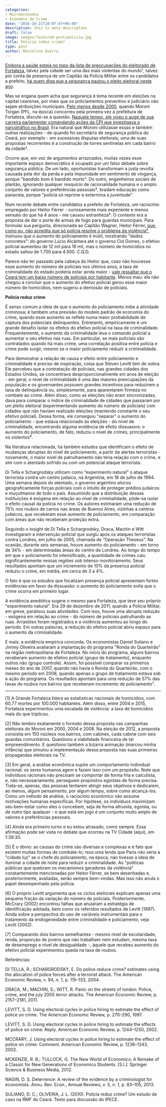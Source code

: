 ```yaml
---
categories:
- Microeconomia
- Economia do Crime
date: "2016-10-21T10:07:47+06:00"
description: this is meta description
draft: false
image: images/featured-post/policia.jpg
title: Polícia reduz crime?
type: post
author: Marcelino Guerra
---
```


[Embora a saúde esteja no topo da lista de preocupações do eleitorado de Fortaleza](http://g1.globo.com/politica/eleicoes/2016/blog/eleicao-2016-em-numeros/post/saude-e-o-principal-problema-citado-em-todas-capitais-aponta-ibope.html), talvez pela cidade ser uma das mais violentas do mundo¹, talvez por conta da presença de um Capitão da Polícia Militar entre os candidatos a prefeito, [há quem diga que a segurança pautou o pleito eleitoral neste ano](http://www.valor.com.br/politica/4682895/seguranca-pauta-disputa-por-fortaleza).

Mas se engana quem acha que segurança é tema recente em eleições na capital cearense, por mais que os policiamentos preventivo e judiciário não sejam atribuições municipais. [Pelo menos desde 2000](http://diariodonordeste.verdesmares.com.br/cadernos/politica/seguranca-e-discutida-desde-2000-1.1618738), quando Moroni Torgan (PFL, na época) concorreu pela primeira vez à prefeitura de Fortaleza, discute-se a questão. [Naquele tempo, ele viveu o auge de sua carreira parlamentar comandando ações da CPI que investigava o narcotráfico no Brasil](http://www.terra.com.br/istoegente/15/reportagens/rep_moroni.htm). Era natural que Moroni utilizasse essas e também outras realizações - de quando foi secretário de segurança pública do Ceará, por exemplo - em sucessivas disputas eleitorais; uma de suas propostas recorrentes é a construção de torres sentinelas em cada bairro da cidade².

Ocorre que, em vez de argumentos arrazoados, muitas vezes esse importante espaço democrático é ocupado por um falso debate sobre segurança pública. De um lado, oportunistas transformam a justa revolta causada pela dor da perda e pela impunidade em sentimento de vingança, porque "bandido bom é bandido morto". Do outro, engenheiros sociais de plantão, ignorando qualquer resquício de racionalidade humana e o amplo conjunto de valores e preferências pessoais³, bradam educação como panaceia, porque "polícia só reprime e extermina a juventude".

Num recente debate entre candidatos a prefeito de Fortaleza, um raciocínio empregado por Heitor Férrer - curiosamente mais experiente e menos sensato do que há 4 anos - me causou estranheza⁴. O contexto era a proposta de dar o porte de armas de fogo para guardas municipais. Para formular sua pergunta, direcionada ao Capitão Wagner, Heitor Férrer, [que, como eu, não acredita que só polícia resolve o problema da violência⁵](criminoso_racional_capital_social), insinuou que o aumento do policiamento é inútil, mostrando "dados concretos": do governo Lúcio Alcântara até o governo Cid Gomes, o efetivo policial aumentou de 12 mil para 16 mil, mas o número de homicídios no estado saltou de 1.700 para 4.500. C.Q.D.

Parece não ter passado pela cabeça do Heitor que, caso não houvesse esse aumento do número de policiais nos últimos anos, a taxa de criminalidade do estado poderia estar ainda maior - [vale ressaltar que o Ceará tem um baixo número de policiais por habitante](http://g1.globo.com/politica/noticia/2015/07/mesmo-com-alta-de-efetivo-no-pais-sobe-n-de-habitantes-para-cada-pm.html). Menos mau: ele não chegou a concluir que o aumento do efetivo policial gerou esse maior número de homicídios, nem sugeriu a demissão de policiais.

**Polícia reduz crime**

É senso comum a ideia de que o aumento do policiamento inibe a atividade criminosa; é também uma previsão do modelo padrão de economia do crime, quando esse aumento se reflete numa maior probabilidade de captura dos potenciais delinquentes. Entretanto, empiricamente é um grande desafio isolar os efeitos do efetivo policial na taxa de criminalidade. Frequentemente, o aumento da criminalidade leva o comando policial a aumentar o seu efetivo nas ruas. Em particular, se mais policiais são contratados quando há mais crime, uma correlação positiva entre policia e crime pode surgir, mesmo se o maior policiamento reduzir a criminalidade.

Para demonstrar a relação de causa e efeito entre policiamento e criminalidade é preciso de inspiração, coisa que Steven Levitt tem de sobra. Ele percebeu que a contratação de policiais, nas grandes cidades dos Estados Unidos, se concentrava desproporcionalmente em anos de eleição - em geral, o nível de criminalidade é uma das maiores preocupações da população e os governantes possuem grandes incentivos para reduzirem a taxa de delinquência ou, simplesmente, para aparentarem firmeza no combate ao crime. Além disso, como as eleições não eram sincronizadas, dava para comparar o índice de criminalidade de cidades que passaram por um pleito eleitoral (experimentando aumento do número de policiais) com cidades que não haviam realizado eleições (mantendo constante o seu efetivo policial). Dessa forma, ele conseguiu "separar" o aumento do policiamento - que estava relacionado às eleições - do nível de criminalidade, encontrando alguma evidência de efeito dissuasivo: o aumento do policiamento, de fato, reduziu o nível de crimes, principalmente os violentos⁶.

Na literatura relacionada, há também estudos que identificam o efeito de mudanças abruptas do nível de policiamento, a partir de alertas terroristas - novamente, o maior nível de patrulhamento não teria relação com o crime, e sim com o atentado sofrido ou com um potencial ataque terrorista.

Di Tella e Schargrodsky utilizam como “experimento natural” o ataque terrorista contra um centro judaico, na Argentina, em 18 de julho de 1994. Uma semana depois do atentado, o governo argentino alocou geograficamente forças policiais com o intuito de proteger prédios judaicos e muçulmanos de todo o país. Assumindo que a distribuição dessas instituições é exógena em relação ao nível de criminalidade, pôde-se isolar o efeito causal da polícia no crime. Os autores estimaram uma redução de 75% nos roubos de carros nas áreas de Buenos Aires, vizinhas a centros judaicos, que receberam esse aumento de policiamento, em comparação com áreas que não receberam proteção extra.

Seguindo o insight de Di Tella e Schargrodsky, Draca, Machin e Witt investigaram a intervenção policial que surgiu após os ataques terroristas contra Londres, em julho de 2005, chamada de “Operação Theseus”. Na ocasião, durante seis semanas, houve aumento do policiamento - em torno de 34% - em determinadas áreas do centro de Londres. Ao longo do tempo em que o policiamento foi intensificado, a quantidade de crimes caiu significantemente nessas regiões sob intenso monitoramento. Seus resultados apontam que um incremento de 10% da presença policial reduziu o crime, em média, em cerca de 3 a 4%.

O fato é que os estudos que focalizam presença policial apresentam fortes evidências em favor da dissuasão: o aumento do policiamento evita que o crime ocorra em primeiro lugar.

A evidência anedótica sugere o mesmo para Fortaleza, que teve seu próprio "experimento natural". Era 29 de dezembro de 2011, quando a Polícia Militar, em greve, paralisou suas atividades. Com isso, houve uma abrupta redução - exógena em relação ao crime - do número de policiais patrulhando as ruas. Arrastões foram registrados e a violência aumentou ao longo do período. Em outras palavras, a redução do efetivo policial abriu espaço para o aumento da criminalidade.

E mais: a evidência empírica concorda. Os economistas Daniel Suliano e Jimmy Oliveira avaliaram a implantação do programa "Ronda do Quarteirão" na região metropolitana de Fortaleza. No início do programa, alguns bairros receberam aumento de efetivo policial (grupo de tratamento), enquanto outros não (grupo controle). Assim, foi possível comparar os primeiros meses do ano de 2007, quando não havia o Ronda do Quarteirão, com o mesmo período em 2008, quando apenas o grupo de tratamento estava sob a ação do programa. Os resultados apontam para uma redução de 57% das taxas de roubos nos bairros que receberam incremento de policiamento⁷.

---

[1] A Grande Fortaleza lidera as estatísticas nacionais de homicídios, com 60,77 mortes por 100.000 habitantes. Além disso, entre 2004 e 2015, Fortaleza experimentou uma escalada de violência: a taxa de homicídios mais do que triplicou.

[2] Não lembro exatamente o formato dessa proposta nas campanhas eleitorais do Moroni em 2000, 2004 e 2008. Na eleição de 2012, a proposta consistia em 150 núcleos nos bairros, com cabines, cada cabine com seis guardas comunitários. Questiono a viabilidade financeira de tal empreendimento. E questiono também a bizarra animação (marcou minha infância) que simulou a implementação dessa proposta nas suas primeiras propagandas eleitorais na TV.

[3] Em geral, a análise econômica supõe um comportamento individual racional: os seres humanos agem e fazem isso com um propósito. Note que indivíduos racionais não precisam se comportar de forma fria e calculista, e, não necessariamente, perseguem propósitos egoístas de forma precisa. Trata-se, apenas, das pessoas tentarem atingir seus objetivos e dedicarem, ao menos, algum pensamento, por algum tempo, sobre como alcançá-los. Como um método de análise, o raciocínio econômico não assume motivações humanas específicas. Por hipótese, os indivíduos maximizam seu bem-estar como eles o concebem, seja de forma altruísta, egoísta, ou de outro tipo qualquer - o que está em jogo é um conjunto muito amplo de valores e preferências pessoais.

[4] Ainda era primeiro turno e eu estou atrasado, como sempre. Essa afirmação pode ser vista no debate que ocorreu na TV Cidade (aqui), em 1:39:30.

[5] É o óbvio: as causas do crime são diversas e complexas e é fato que existem muitas formas de combate-lo; reza uma lenda que Paris não seria a "cidade luz" se o chefe do policiamento, na época, não tivesse a ideia de iluminar a cidade de noite para reduzir a criminalidade. As "políticas públicas que quebram os mecanismos geradores da violência" constantemente mencionadas por Heitor Férrer, se bem desenhadas e, posteriormente, avaliadas, serão sempre bem-vindas. Mas isso não anula o papel desempenhado pela polícia.

[6] O próprio Levitt argumenta que os ciclos eleitorais explicam apenas uma pequena fração da variação do número de policiais. Posteriormente, McCrary (2002) encontrou falhas que anularam a estratégia de identificação adotada, bem como os referidos resultados de Levitt (1997). Ainda sobre a perspectiva do uso de variáveis instrumentais para o tratamento da endogeneidade entre criminalidade e policiamento, veja Levitt (2002).

[7] Comparando dois bairros semelhantes - mesmo nível de escolaridade, renda, proporção de jovens que não trabalham nem estudam, mesma taxa de desemprego e nível de desigualdade -, àquele que recebeu aumento do efetivo policial experimentou queda na taxa de roubos.

Referências:

DI TELLA, R.; SCHARGRODSKY, E. Do police reduce crime? estimates using the allocation of police forces after a terrorist attack. The American Economic Review, v. 94, n. 1, p. 115–133, 2004.

DRACA, M.; MACHIN, S.; WITT, R. Panic on the streets of london: Police, crime, and the july 2005 terror attacks. The American Economic Review, p. 2157–2181, 2011.

LEVITT, S. D. Using electoral cycles in police hiring to estimate the effect of police on crime. The American Economic Review, p. 270–290, 1997.

LEVITT, S. D. Using electoral cycles in police hiring to estimate the effects of police on crime: Reply. American Economic Review, p. 1244–1250, 2002.

MCCRARY, J. Using electoral cycles in police hiring to estimate the effect of police on crime: Comment. American Economic Review, p. 1236–1243, 2002.

MCKENZIE, R. B.; TULLOCK, G. The New World of Economics: A Remake of a Classic for New Generations of Economics Students. [S.l.]: Springer Science & Business Media, 2012.

NAGIN, D. S. Deterrence: A review of the evidence by a criminologist for economists. Annu. Rev. Econ., Annual Reviews, v. 5, n. 1, p. 83–105, 2013.

SULIANO, D. C.; OLIVEIRA, J. L. (2010). Polícia reduz crime? Um estudo de caso na RMF do Ceará. Texto para discussão do IPECE.
